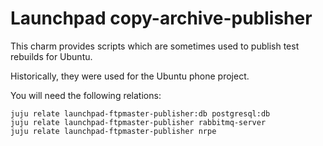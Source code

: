 # Launchpad copy-archive-publisher

This charm provides scripts which are sometimes used to publish test rebuilds
for Ubuntu.

Historically, they were used for the Ubuntu phone project.

You will need the following relations:

    juju relate launchpad-ftpmaster-publisher:db postgresql:db
    juju relate launchpad-ftpmaster-publisher rabbitmq-server
    juju relate launchpad-ftpmaster-publisher nrpe
